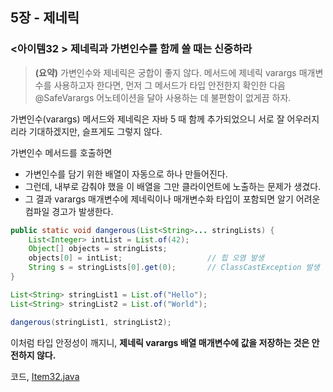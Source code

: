 ## 5장 - 제네릭

### <아이템32 > 제네릭과 가변인수를 함께 쓸 때는 신중하라 

> **(요약)** 가변인수와 제네릭은 궁합이 좋지 않다. 메서드에 제네릭 varargs 매개변수를 사용하고자 한다면, 먼저 그 메서드가 타입 안전한지 확인한 다음 @SafeVarargs 어노테이션을 달아 사용하는 데 불편함이 없게끔 하자.

가변인수(varargs) 메서드와 제네릭은 자바 5 때 함께 추가되었으니 서로 잘 어우러지리라 기대하겠지만, 슬프게도 그렇지 않다.

가변인수 메서드를 호출하면

- 가변인수를 담기 위한 배열이 자동으로 하나 만들어진다.
- 그런데, 내부로 감춰야 했을 이 배열을 그만 클라이언트에 노출하는 문제가 생겼다.
- 그 결과 varargs 매개변수에 제네릭이나 매개변수화 타입이 포함되면 알기 어려운 컴파일 경고가 발생한다.

```java
public static void dangerous(List<String>... stringLists) {
    List<Integer> intList = List.of(42);
    Object[] objects = stringLists;
    objects[0] = intList;                   // 힙 오염 발생
    String s = stringLists[0].get(0);       // ClassCastException 발생
}

List<String> stringList1 = List.of("Hello");
List<String> stringList2 = List.of("World");

dangerous(stringList1, stringList2);
```

이처럼 타입 안정성이 깨지니, **제네릭 varargs 배열 매개변수에 값을 저장하는 것은 안전하지 않다.**

코드, [Item32.java](https://github.com/ziippy/EffectiveJava/blob/master/src/chapter5/item32/Item32.java)